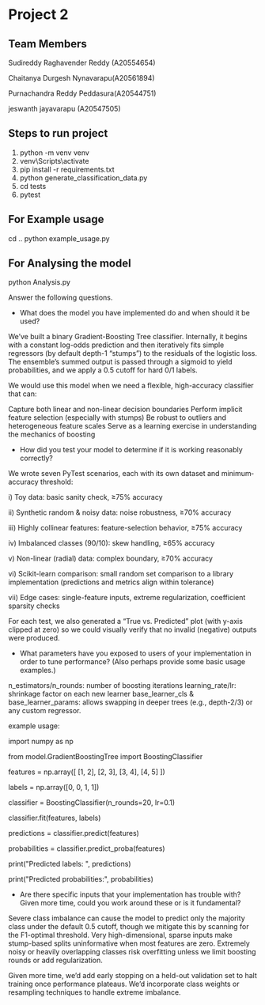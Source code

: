 # Project 2

## Team Members
Sudireddy Raghavender Reddy (A20554654) 

Chaitanya Durgesh Nynavarapu(A20561894)

Purnachandra Reddy Peddasura(A20544751)

jeswanth jayavarapu (A20547505)


## Steps to run project
1) python -m venv venv
2) venv\Scripts\activate
3) pip install -r requirements.txt
4) python generate_classification_data.py
5) cd tests
6) pytest



## For Example usage
cd ..
python example_usage.py

## For Analysing the model
python Analysis.py

Answer the following questions.

* What does the model you have implemented do and when should it be used?

We’ve built a binary Gradient-Boosting Tree classifier. Internally, it begins with a constant log-odds prediction and then iteratively fits simple regressors (by default depth-1 “stumps”) to the residuals of the logistic loss. The ensemble’s summed output is passed through a sigmoid to yield probabilities, and we apply a 0.5 cutoff for hard 0/1 labels.

We would use this model when we need a flexible, high-accuracy classifier that can:

Capture both linear and non-linear decision boundaries
Perform implicit feature selection (especially with stumps)
Be robust to outliers and heterogeneous feature scales
Serve as a learning exercise in understanding the mechanics of boosting

* How did you test your model to determine if it is working reasonably correctly?

We wrote seven PyTest scenarios, each with its own dataset and minimum‐accuracy threshold:

i) Toy data: basic sanity check, ≥75% accuracy

ii) Synthetic random & noisy data: noise robustness, ≥70% accuracy

iii) Highly collinear features: feature-selection behavior, ≥75% accuracy

iv) Imbalanced classes (90/10): skew handling, ≥65% accuracy

v) Non-linear (radial) data: complex boundary, ≥70% accuracy

vi) Scikit-learn comparison: small random set comparison to a library implementation (predictions and metrics align within tolerance)

vii) Edge cases: single-feature inputs, extreme regularization, coefficient sparsity checks

For each test, we also generated a “True vs. Predicted” plot (with y-axis clipped at zero) so we could visually verify that no invalid (negative) outputs were produced.

* What parameters have you exposed to users of your implementation in order to tune performance? (Also perhaps provide some basic usage examples.)

n_estimators/n_rounds: number of boosting iterations
learning_rate/lr: shrinkage factor on each new learner
base_learner_cls & base_learner_params: allows swapping in deeper trees (e.g., depth-2/3) or any custom regressor.

example usage:

import numpy as np

from model.GradientBoostingTree import BoostingClassifier

features = np.array([
    [1, 2],
    [2, 3],
    [3, 4],
    [4, 5]
])

labels = np.array([0, 0, 1, 1])

classifier = BoostingClassifier(n_rounds=20, lr=0.1)

classifier.fit(features, labels)

predictions = classifier.predict(features)

probabilities = classifier.predict_proba(features)

print("Predicted labels:      ", predictions)

print("Predicted probabilities:", probabilities)



* Are there specific inputs that your implementation has trouble with? Given more time, could you work around these or is it fundamental?


Severe class imbalance can cause the model to predict only the majority class under the default 0.5 cutoff, though we mitigate this by scanning for the F1-optimal threshold. Very high-dimensional, sparse inputs make stump-based splits uninformative when most features are zero. Extremely noisy or heavily overlapping classes risk overfitting unless we limit boosting rounds or add regularization.

Given more time, we’d add early stopping on a held-out validation set to halt training once performance plateaus.
We’d incorporate class weights or resampling techniques to handle extreme imbalance.



